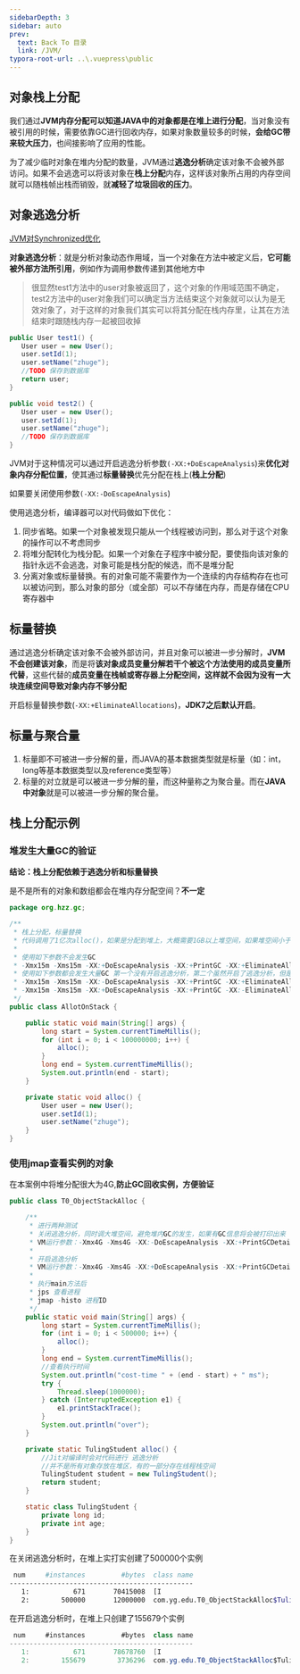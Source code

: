 ```yaml
---
sidebarDepth: 3
sidebar: auto
prev:
  text: Back To 目录
  link: /JVM/
typora-root-url: ..\.vuepress\public
---
```




## **对象栈上分配**

我们通过**JVM内存分配可以知道JAVA中的对象都是在堆上进行分配**，当对象没有被引用的时候，需要依靠GC进行回收内存，如果对象数量较多的时候，**会给GC带来较大压力**，也间接影响了应用的性能。

为了减少临时对象在堆内分配的数量，JVM通过**逃逸分析**确定该对象不会被外部访问。如果不会逃逸可以将该对象在**栈上分配**内存，这样该对象所占用的内存空间就可以随栈帧出栈而销毁，就**减轻了垃圾回收的压力**。



## 对象逃逸分析

[JVM对Synchronized优化](https://q10viking.github.io/concurrency/15%20Synchronized%E4%BC%98%E5%8C%96.html)

**对象逃逸分析**：就是分析对象动态作用域，当一个对象在方法中被定义后，**它可能被外部方法所引用**，例如作为调用参数传递到其他地方中

> 很显然test1方法中的user对象被返回了，这个对象的作用域范围不确定，test2方法中的user对象我们可以确定当方法结束这个对象就可以认为是无效对象了，对于这样的对象我们其实可以将其分配在栈内存里，让其在方法结束时跟随栈内存一起被回收掉

```java
public User test1() {
   User user = new User();
   user.setId(1);
   user.setName("zhuge");
   //TODO 保存到数据库
   return user;
}

public void test2() {
   User user = new User();
   user.setId(1);
   user.setName("zhuge");
   //TODO 保存到数据库
}
```

JVM对于这种情况可以通过开启逃逸分析参数`(-XX:+DoEscapeAnalysis`)来**优化对象内存分配位置**，使其通过**标量替换**优先分配在栈上(**栈上分配**)

如果要关闭使用参数`(-XX:-DoEscapeAnalysis`)

使用逃逸分析，编译器可以对代码做如下优化：

1. 同步省略。如果一个对象被发现只能从一个线程被访问到，那么对于这个对象的操作可以不考虑同步
2. 将堆分配转化为栈分配。如果一个对象在子程序中被分配，要使指向该对象的指针永远不会逃逸，对象可能是栈分配的候选，而不是堆分配
3. 分离对象或标量替换。有的对象可能不需要作为一个连续的内存结构存在也可以被访问到，那么对象的部分（或全部）可以不存储在内存，而是存储在CPU寄存器中



## 标量替换

通过逃逸分析确定该对象不会被外部访问，并且对象可以被进一步分解时，**JVM不会创建该对象**，而是将**该对象成员变量分解若干个被这个方法使用的成员变量所代替**，这些代替的**成员变量在栈帧或寄存器上分配空间，这样就不会因为没有一大块连续空间导致对象内存不够分配**

开启标量替换参数(`-XX:+EliminateAllocations`)，**JDK7之后默认开启**。

## **标量与聚合量**

1. 标量即不可被进一步分解的量，而JAVA的基本数据类型就是标量（如：int，long等基本数据类型以及reference类型等）
2. 标量的对立就是可以被进一步分解的量，而这种量称之为聚合量。而在**JAVA中对象**就是可以被进一步分解的聚合量。



## 栈上分配示例

### 堆发生大量GC的验证

**结论：栈上分配依赖于逃逸分析和标量替换**

是不是所有的对象和数组都会在堆内存分配空间？**不一定**

```java
package org.hzz.gc;

/**
 * 栈上分配，标量替换
 * 代码调用了1亿次alloc()，如果是分配到堆上，大概需要1GB以上堆空间，如果堆空间小于该值，必然会触发GC。
 *
 * 使用如下参数不会发生GC
 * -Xmx15m -Xms15m -XX:+DoEscapeAnalysis -XX:+PrintGC -XX:+EliminateAllocations
 * 使用如下参数都会发生大量GC 第一个没有开启逃逸分析，第二个虽然开启了逃逸分析，但是没有开启标量替换功能
 * -Xmx15m -Xms15m -XX:-DoEscapeAnalysis -XX:+PrintGC -XX:+EliminateAllocations  
 * -Xmx15m -Xms15m -XX:+DoEscapeAnalysis -XX:+PrintGC -XX:-EliminateAllocations
 */
public class AllotOnStack {

    public static void main(String[] args) {
        long start = System.currentTimeMillis();
        for (int i = 0; i < 100000000; i++) {
            alloc();
        }
        long end = System.currentTimeMillis();
        System.out.println(end - start);
    }

    private static void alloc() {
        User user = new User();
        user.setId(1);
        user.setName("zhuge");
    }
}

```

### 使用jmap查看实例的对象

在本案例中将堆分配很大为4G,**防止GC回收实例，方便验证**

```java
public class T0_ObjectStackAlloc {

    /**
     * 进行两种测试
     * 关闭逃逸分析，同时调大堆空间，避免堆内GC的发生，如果有GC信息将会被打印出来
     * VM运行参数：-Xmx4G -Xms4G -XX:-DoEscapeAnalysis -XX:+PrintGCDetails -XX:+HeapDumpOnOutOfMemoryError
     *
     * 开启逃逸分析
     * VM运行参数：-Xmx4G -Xms4G -XX:+DoEscapeAnalysis -XX:+PrintGCDetails -XX:+HeapDumpOnOutOfMemoryError
     *
     * 执行main方法后
     * jps 查看进程
     * jmap -histo 进程ID
     */
    public static void main(String[] args) {
        long start = System.currentTimeMillis();
        for (int i = 0; i < 500000; i++) {
            alloc();
        }
        long end = System.currentTimeMillis();
        //查看执行时间
        System.out.println("cost-time " + (end - start) + " ms");
        try {
            Thread.sleep(1000000);
        } catch (InterruptedException e1) {
            e1.printStackTrace();
        }
        System.out.println("over");
    }

    private static TulingStudent alloc() {
        //Jit对编译时会对代码进行 逃逸分析
        //并不是所有对象存放在堆区，有的一部分存在线程栈空间
        TulingStudent student = new TulingStudent();
        return student;
    }

    static class TulingStudent {
        private long id;
        private int age;
    }
}
```



在关闭逃逸分析时，在堆上实打实创建了500000个实例

```sh
 num     #instances         #bytes  class name
----------------------------------------------
   1:           671       70415008  [I
   2:        500000       12000000  com.yg.edu.T0_ObjectStackAlloc$TulingStudent
```

在开启逃逸分析时，在堆上只创建了155679个实例

```java
 num     #instances         #bytes  class name
----------------------------------------------
   1:           671       78678760  [I
   2:        155679        3736296  com.yg.edu.T0_ObjectStackAlloc$TulingStudent
```

